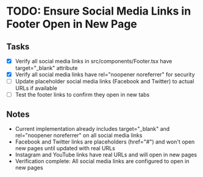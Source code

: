 # TODO: Ensure Social Media Links in Footer Open in New Page

## Tasks
- [x] Verify all social media links in src/components/Footer.tsx have target="_blank" attribute
- [x] Verify all social media links have rel="noopener noreferrer" for security
- [ ] Update placeholder social media links (Facebook and Twitter) to actual URLs if available
- [ ] Test the footer links to confirm they open in new tabs

## Notes
- Current implementation already includes target="_blank" and rel="noopener noreferrer" on all social media links
- Facebook and Twitter links are placeholders (href="#") and won't open new pages until updated with real URLs
- Instagram and YouTube links have real URLs and will open in new pages
- Verification complete: All social media links are configured to open in new pages
